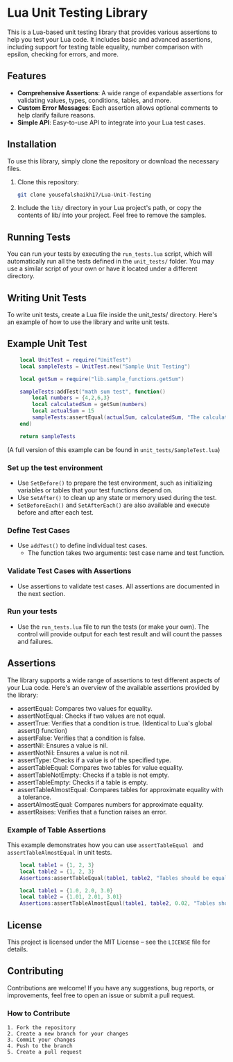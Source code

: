 # Lua Unit Testing Library

This is a Lua-based unit testing library that provides various assertions to help you test your Lua code. It includes basic and advanced assertions, including support for testing table equality, number comparison with epsilon, checking for errors, and more.

## Features

- **Comprehensive Assertions**: A wide range of expandable assertions for validating values, types, conditions, tables, and more.
- **Custom Error Messages**: Each assertion allows optional comments to help clarify failure reasons.
- **Simple API**: Easy-to-use API to integrate into your Lua test cases.

## Installation

To use this library, simply clone the repository or download the necessary files.

1. Clone this repository:
   ```bash
   git clone yousefalshaikh17/Lua-Unit-Testing
   ```
2. Include the `lib/` directory in your Lua project's path, or copy the contents of lib/ into your project. Feel free to remove the samples.


## Running Tests

You can run your tests by executing the `run_tests.lua` script, which will automatically run all the tests defined in the `unit_tests/` folder. You may use a similar script of your own or have it located under a different directory.


## Writing Unit Tests

To write unit tests, create a Lua file inside the unit_tests/ directory. Here's an example of how to use the library and write unit tests.

## Example Unit Test
```lua
    local UnitTest = require("UnitTest")
    local sampleTests = UnitTest.new("Sample Unit Testing")

    local getSum = require("lib.sample_functions.getSum")

    sampleTests:addTest("math sum test", function()
        local numbers = {4,2,6,3}
        local calculatedSum = getSum(numbers)
        local actualSum = 15
        sampleTests:assertEqual(actualSum, calculatedSum, "The calculated sum is incorrect.")
    end)

    return sampleTests
```
(A full version of this example can be found in `unit_tests/SampleTest.lua`)

### Set up the test environment
- Use `SetBefore()` to prepare the test environment, such as initializing variables or tables that your test functions depend on.
- Use `SetAfter()` to clean up any state or memory used during the test.
- `SetBeforeEach()` and `SetAfterEach()` are also available and execute before and after each test.

### Define Test Cases
- Use `addTest()` to define individual test cases.
    - The function takes two arguments: test case name and test function.

### Validate Test Cases with Assertions
- Use assertions to validate test cases. All assertions are documented in the next section.

### Run your tests
- Use the `run_tests.lua` file to run the tests (or make your own). The control will provide output for each test result and will count the passes and failures.

## Assertions
The library supports a wide range of assertions to test different aspects of your Lua code. Here's an overview of the available assertions provided by the library:
- assertEqual: Compares two values for equality.
- assertNotEqual: Checks if two values are not equal.
- assertTrue: Verifies that a condition is true. (Identical to Lua's global assert() function)
- assertFalse: Verifies that a condition is false.
- assertNil: Ensures a value is nil.
- assertNotNil: Ensures a value is not nil.
- assertType: Checks if a value is of the specified type.
- assertTableEqual: Compares two tables for value equality.
- assertTableNotEmpty: Checks if a table is not empty.
- assertTableEmpty: Checks if a table is empty.
- assertTableAlmostEqual: Compares tables for approximate equality with a tolerance.
- assertAlmostEqual: Compares numbers for approximate equality.
- assertRaises: Verifies that a function raises an error.

### Example of Table Assertions

This example demonstrates how you can use `assertTableEqual ` and `assertTableAlmostEqual` in unit tests.
```lua
    local table1 = {1, 2, 3}
    local table2 = {1, 2, 3}
    Assertions:assertTableEqual(table1, table2, "Tables should be equal.")

    local table1 = {1.0, 2.0, 3.0}
    local table2 = {1.01, 2.01, 3.01}
    Assertions:assertTableAlmostEqual(table1, table2, 0.02, "Tables should be almost equal with epsilon 0.02.")
```

## License

This project is licensed under the MIT License – see the `LICENSE` file for details.

## Contributing

Contributions are welcome! If you have any suggestions, bug reports, or improvements, feel free to open an issue or submit a pull request.

### How to Contribute

    1. Fork the repository
    2. Create a new branch for your changes
    3. Commit your changes
    4. Push to the branch
    5. Create a pull request

